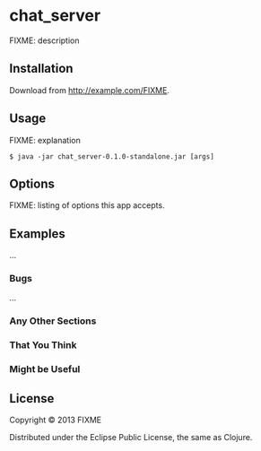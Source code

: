 # chat_server

FIXME: description

## Installation

Download from http://example.com/FIXME.

## Usage

FIXME: explanation

    $ java -jar chat_server-0.1.0-standalone.jar [args]

## Options

FIXME: listing of options this app accepts.

## Examples

...

### Bugs

...

### Any Other Sections
### That You Think
### Might be Useful

## License

Copyright © 2013 FIXME

Distributed under the Eclipse Public License, the same as Clojure.
